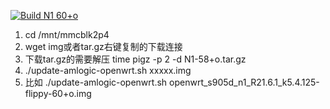 [![Build N1 60+o](https://github.com/MXJNZ6/Flippy-D/actions/workflows/%E6%B5%8B%E8%AF%95.yml/badge.svg)](https://github.com/MXJNZ6/Flippy-D/actions/workflows/%E6%B5%8B%E8%AF%95.yml)
1. cd /mnt/mmcblk2p4
2. wget img或者tar.gz右键复制的下载连接
3. 下载tar.gz的需要解压 time pigz -p 2 -d N1-58+o.tar.gz
4. ./update-amlogic-openwrt.sh    xxxxx.img
5. 比如 ./update-amlogic-openwrt.sh
  openwrt_s905d_n1_R21.6.1_k5.4.125-flippy-60+o.img
